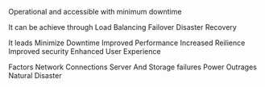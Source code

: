 Operational and accessible with minimum downtime

  

It can be achieve through 
Load Balancing
Failover
Disaster Recovery


It leads
Minimize Downtime
Improved Performance
Increased Reilience
Improved security
Enhanced User Experience

Factors
Network Connections
Server And Storage failures
Power Outrages
Natural Disaster
